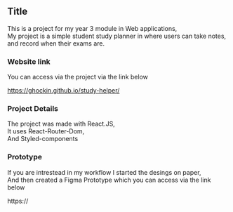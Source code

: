 ## Title

This is a project for my year 3 module in Web applications,<br />
My project is a simple student study planner in where users can take notes,<br />
and record when their exams are.<br />

### Website link

You can access via the project via the link below<br />

https://ghockin.github.io/study-helper/<br />

### Project Details

The project was made with React.JS,<br />
It uses React-Router-Dom,<br />
And Styled-components<br />

### Prototype

If you are intrestead in my workflow I started the desings on paper,<br />
And then created a Figma Prototype which you can access via the link below<br />

https://<br />